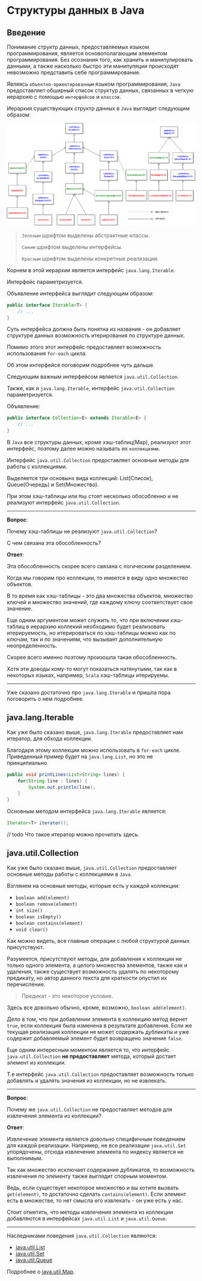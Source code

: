 # Структуры данных в Java

## Введение

Понимание структр данных, предоставляемых языком программирования, является основополагающим элементом программирования.
Без осознания того, как хранить и манипулировать данными, а также насколько быстро эти манипуляции происходят невозможно представить себе программирование.

Являясь `объектно-ориентированным` языком программирования, `Java` предоставляет обширный список структур данных, связанных в четкую иерархию с помощью `интерфейсов` и `классов`.

Иерархия существующих структр данных в `Java` выглядит следующим образом:

![](../images/collections.png)

> `Зеленым` шрифтом выделены абстрактные классы.
>
> `Синим` шрифтом выделены интерфейсы.
>
> `Красным` шрифтом выделены конкретные реализации.

Корнем в этой иерархии является интерфейс `java.lang.Iterable`.

Интерфейс параметризуется.

Объявление интерфейса выглядит следующим образом:

```java
public interface Iterable<T> {
    // ...
}
```

Суть интерфейса должна быть понятна из названия - он добавляет структуре данных возможность итерирования по структуре данных.

Помимо этого этот интерфейс предоставляет возможность использования `for-each` цикла.

Об этом интерфейсе поговорим подробнее чуть дальше.

Следующим важным интерфейсом является `java.util.Collection`.

Также, как и `java.lang.Iterable`, интерфейс `java.util.Collection` параметризуется.

Объявление:

```java
public interface Collection<E> extends Iterable<E> {
    // ...
}
```

В `Java` все структуры данных, кроме хэш-таблиц(Map), реализуют этот интерфейс, поэтому далее можно называть их `коллекциями`.

Интерфейс `java.util.Collection` предоставляет основные методы для работы с коллекциями.

Выделяется три основынх вида коллекций: List(Список), Queue(Очередь) и Set(Множество).

При этом хэш-таблицы или `Map` стоят несколько обособленно и не реализуют интерфейс `java.util.Collection`.

---

**Вопрос**:

Почему хэш-таблицы не реализуют `java.util.Collection`? 

С чем связана эта обособленность?

**Ответ**:

Эта обособленность скорее всего связана с логическим разделением.

Когда мы говорим про коллекции, то имеется в виду одно множество объектов.

В то время как хэш-таблицы - это два множества объектов, множество ключей
и множество значений, где каждому ключу соответствует свое значение.

Еще одним аргументом может служить то, что при включении хэш-таблиц в иерархию коллекий необходимо будет реализовать итерируемость, но итерироваться по хэш-таблицы можно как по ключам, так и по значениям, что вызывает дополнительную неопределенность.

Скорее всего именно поэтому произошла такая обособленность.

Хотя эти доводы кому-то могут показаться натянутыми, так как в некоторых языках, например, `Scala` хэш-таблицы итерируемы.

---

Уже сказано достаточно про `java.lang.Iterable` и пришла пора поговорить о нем подробнее.

## java.lang.Iterable

Как уже было сказано выше, `java.lang.Iterable` предоставляет нам итератор, для обхода коллекции.

Благодаря этому коллекции можно использовать в `for-each` цикле.
Приведенный пример будет на `java.lang.List`, но это не принципиально.

```java
public void printLines(List<String> lines) {
    for(String line : lines) {
        System.out.println(line);
    }
}
```

Основным методом интерфейса `java.lang.Iterable` является:

```java
Iterator<T> iterator();
``` 

// todo
Что такое итератор можно прочитать здесь.


## java.util.Collection

Как уже было сказано выше, `java.util.Collection` предоставляет основные методы работы с коллекциями в `Java`.

Взглянем на основные методы, которые есть у каждой коллекции:

* `boolean add(element)`
* `boolean remove(element)`
* `int size()`
* `boolean isEmpty()`
* `boolean contains(element)`
* `void clear()`

Как можно видеть, все главные операции с любой структурой данных присутствуют.

Разумеется, присутствуют методы, для добавления к коллекции не только одного элемента, а целого множества элементов, также как и удаления, также существует возможность удалять по некоторому предикату, но автор данного текста для краткости опустил их перечисление.

> Предикат - это некоторое условие.

Здесь все довольно обычно, кроме, возможно, `boolean add(element)`.

Дело в том, что при добавлении элемента в коллекцию метод вернет `true`, если коллекция была изменена в результате добавления. Если же текущая реализация коллекции не может содержать дубликаты и уже содержит добавляемый элемент будет возвращено значение `false`.

Еще одним интересным моментом является то, что интерфейс `java.util.Collection` **не предоставляет** метода, который достает элемент из коллекции.

Т.е интерфейс `java.util.Collection` предоставляет возможность только добавлять и удалять значения из коллекции, но не извлекать.

---

**Вопрос**:

Почему же  `java.util.Collection` не предоставляет методов для извлечения элемента из коллекции? 

**Ответ**:

Извлечение элемента является довольно специфичным поведением для каждой реализации.
Например, не все реализации `java.util.Set` упорядочены, отсюда извлечение элемента по индексу является не выполнимым.

Так как множество исключает содержание дубликатов, то возможность извлечения по элементу также выглядит спорным моментом.

Ведь, если существует некоторое множество и вы хотите вызвать `get(element)`, то достаточно сделать `contains(element)`. Если элемент есть в множестве, то нет смысла его извлекать - он уже есть у нас.

Стоит отметить, что методы извлечения элемента из коллекции добавляются в интерфейсах `java.util.List` и `java.util.Queue`.

---

Наследниками поведения `java.util.Collection` являются:

* [java.util.List](./list/intro.md)
* [java.util.Set](./set/intro.md)
* [java.util.Queue](./queue/intro.md)

Подробнее о [java.util.Map](./map/intro.md).